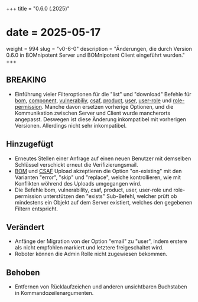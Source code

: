 +++
title = "0.6.0 (.2025)"
# date = 2025-05-17
weight = 994
slug = "v0-6-0"
description = "Änderungen, die durch Version 0.6.0 in BOMnipotent Server und BOMnipotent Client eingeführt wurden."
+++

## BREAKING
- Einführung vieler Filteroptionen für die "list" und "download" Befehle für [bom](/de/client/consumer/boms/), [component](/de/client/consumer/bom-components/), [vulnerabiliy](/de/client/consumer/vulnerabilities/), [csaf](/de/client/consumer/csaf-docs/), [product](/de/client/consumer/products/), [user](/de/client/manager/access-management/user-management/), [user-role](/de/client/manager/access-management/role-assignment/) und [role-permission](/de/client/manager/access-management/role-management/). Manche davon ersetzen vorherige Optionen, und die Kommunikation zwischen Server und Client wurde mancherorts angepasst. Deswegen ist diese Änderung inkompatibel mit vorherigen Versionen. Allerdings nicht sehr inkompatibel.

## Hinzugefügt
- Erneutes Stellen einer Anfrage auf einen neuen Benutzer mit demselben Schlüssel verschickt erneut die Verifizierungsmail.
- [BOM](/de/client/manager/doc-management/boms/#hochladen) und [CSAF](/de/client/manager/doc-management/csaf-docs/#hochladen) Upload akzeptieren die Option "on-existing" mit den Varianten "error", "skip" und "replace", welche kontrollieren, wie mit Konflikten wöhrend des Uploads umgegangen wird.
- Die Befehle bom, vulnerability, csaf, product, user, user-role und role-permission unterstützen den "exists" Sub-Befehl, welcher prüft ob mindestens ein Objekt auf dem Server existiert, welches den gegebenen Filtern entspricht.

## Verändert
- Anfänge der Migration von der Option "email" zu "user", indem erstere als nicht empfohlen markiert und letztere freigeschaltet wird.
- Roboter können die Admin Rolle nicht zugewiesen bekommen.

## Behoben
- Entfernen von Rücklaufzeichen und anderen unsichtbaren Buchstaben in Kommandozeilenargumenten.
